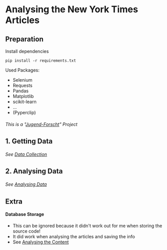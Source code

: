 # Analysing the New York Times Articles

## Preparation

Install dependencies

```
pip install -r requirements.txt
```

Used Packages:

- Selenium
- Requests
- Pandas
- Matplotlib
- scikit-learn
- ...
- (Pyperclip)

###### This is a "[Jugend-Forscht](https://jugend-forscht.de)" Project

## 1. Getting Data

###### See [Data Collection](./data-collection/)

## 2. Analysing Data

###### See [Analysing Data](./Analysing/)

## Extra

#### Database Storage

- This can be ignored because it didn't work out for me when storing the source code!
- It did work when analysing the articles and saving the info
- See [Analysing the Content](./Analysing/)
